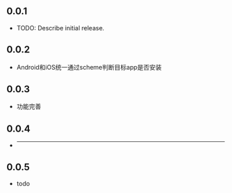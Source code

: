 ## 0.0.1

* TODO: Describe initial release.


## 0.0.2

* Android和iOS统一通过scheme判断目标app是否安装

## 0.0.3

* 功能完善

## 0.0.4

* -----

## 0.0.5

* todo